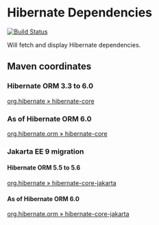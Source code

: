 # Hibernate Dependencies

[![Build Status](https://travis-ci.org/ghusta/hibernate-deps.svg?branch=master)](https://travis-ci.org/ghusta/hibernate-deps)

Will fetch and display Hibernate dependencies. 

## Maven coordinates

### Hibernate ORM 3.3 to 6.0 

[org.hibernate » hibernate-core](https://mvnrepository.com/artifact/org.hibernate/hibernate-core)

### As of Hibernate ORM 6.0

[org.hibernate.orm » hibernate-core](https://mvnrepository.com/artifact/org.hibernate.orm/hibernate-core)

### Jakarta EE 9 migration

#### Hibernate ORM 5.5 to 5.6

[org.hibernate » hibernate-core-jakarta](https://mvnrepository.com/artifact/org.hibernate/hibernate-core-jakarta)

#### As of Hibernate ORM 6.0

[org.hibernate.orm » hibernate-core-jakarta](https://mvnrepository.com/artifact/org.hibernate.orm/hibernate-core-jakarta)
